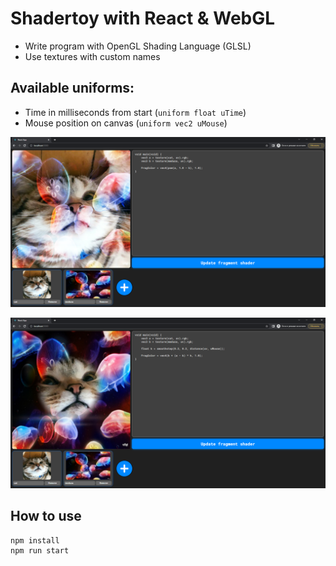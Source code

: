 # Shadertoy with React & WebGL

+ Write program with OpenGL Shading Language (GLSL)
+ Use textures with custom names

## Available uniforms:
+ Time in milliseconds from start (`uniform float uTime`)
+ Mouse position on canvas (`uniform vec2 uMouse`)

![Preview Image](/screenshots/preview1.png?raw=true)

![Preview Image](/screenshots/preview2.png?raw=true)

## How to use

```shell
npm install
npm run start
```
